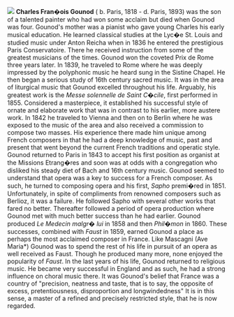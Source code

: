![](/gounod.jpg)
**Charles Fran�ois Gounod** ( b. Paris, 1818 - d. Paris, 1893) was the son of a talented painter who had won some acclaim but died when Gounod was four. Gounod's mother was a pianist who gave young Charles his early musical education. He learned classical studies at the Lyc�e St. Louis and studied music under Anton Reicha when in 1836 he entered the prestigious Paris Conservatoire. There he received instruction from some of the greatest musicians of the times. Gounod won the coveted Prix de Rome three years later. In 1839, he traveled to Rome where he was deeply impressed by the polyphonic music he heard sung in the Sistine Chapel. He then began a serious study of 16th century sacred music. It was in the area of liturgical music that Gounod excelled throughout his life. Arguably, his greatest work is the *Messe solennelle de Saint C�cile*, first performed in 1855. Considered a masterpiece, it established his successful style of ornate and elaborate work that was in contrast to his earlier, more austere work.
In 1842 he traveled to Vienna and then on to Berlin where he was exposed to the music of the area and also received a commission to compose two masses. His experience there made him unique among French composers in that he had a deep knowledge of music, past and present that went beyond the current French traditions and operatic style. Gounod returned to Paris in 1843 to accept his first position as organist at the Missions Etrang�res and soon was at odds with a congregation who disliked his steady diet of Bach and 16th century music. Gounod seemed to understand that opera was a key to success for a French composer. As such, he turned to composing opera and his first, *Sapho* premi�red in 1851. Unfortunately, in spite of compliments from renowned composers such as Berlioz, it was a failure. He followed Sapho with several other works that fared no better. 
Thereafter followed a period of opera production where Gounod met with much better success than he had earlier. Gounod produced *Le Medecin malgr� lui* in 1858 and then *Phil�mon* in 1860. These successes, combined with *Faust* in 1859, earned Gounod a place as perhaps the most acclaimed composer in France. Like Mascagni (Ave Maria*) Gounod was to spend the rest of his life in pursuit of an opera as well received as Faust. Though he produced many more, none enjoyed the popularity of *Faust*.
In the last years of his life, Gounod returned to religious music. He became very successful in England and as such, he had a strong influence on choral music there. It was Gounod's belief that France was a country of "precision, neatness and taste, that is to say, the opposite of excess, pretentiousness, disproportion and longwindedness"
It is in this sense, a master of a refined and precisely restricted style, that he is now regarded.
